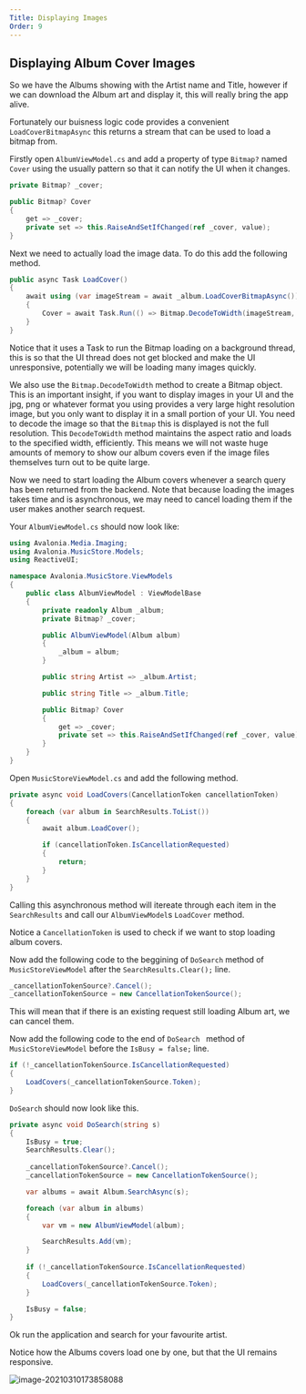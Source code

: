 ```yaml
---
Title: Displaying Images
Order: 9
---
```


## Displaying Album Cover Images

So we have the Albums showing with the Artist name and Title, however if we can download the Album art and display it, this will really bring the app alive.

Fortunately our buisness logic code provides a convenient `LoadCoverBitmapAsync` this returns a stream that can be used to load a bitmap from.

Firstly open `AlbumViewModel.cs` and add a property of type `Bitmap?` named `Cover` using the usually pattern so that it can notify the UI when it changes. 

```csharp
private Bitmap? _cover;

public Bitmap? Cover
{
    get => _cover;
    private set => this.RaiseAndSetIfChanged(ref _cover, value);
}
```

Next we need to actually load the image data. To do this add the following method.

```csharp
public async Task LoadCover()
{
    await using (var imageStream = await _album.LoadCoverBitmapAsync())
    {
        Cover = await Task.Run(() => Bitmap.DecodeToWidth(imageStream, 400));
    }
}
```

Notice that it uses a Task to run the Bitmap loading on a background thread, this is so that the UI thread does not get blocked and make the UI unresponsive, potentially we will be loading many images quickly.

We also use the `Bitmap.DecodeToWidth` method to create a Bitmap object. This is an important insight, if you want to display images in your UI and the jpg, png or whatever format you using provides a very large hight resolution image, but you only want to display it in a small portion of your UI. You need to decode the image so that the `Bitmap` this is displayed is not the full resolution. This `DecodeToWidth` method maintains the aspect ratio and loads to the specified width, efficiently. This means we will not waste huge amounts of memory to show our album covers even if the image files themselves turn out to be quite large.



Now we need to start loading the Album covers whenever a search query has been returned from the backend. Note that because loading the images takes time and is asynchronous, we may need to cancel loading them if the user makes another search request.

Your `AlbumViewModel.cs` should now look like:

```csharp
using Avalonia.Media.Imaging;
using Avalonia.MusicStore.Models;
using ReactiveUI;

namespace Avalonia.MusicStore.ViewModels
{
    public class AlbumViewModel : ViewModelBase
    {
        private readonly Album _album;
        private Bitmap? _cover;

        public AlbumViewModel(Album album)
        {
            _album = album;
        }

        public string Artist => _album.Artist;

        public string Title => _album.Title;

        public Bitmap? Cover
        {
            get => _cover;
            private set => this.RaiseAndSetIfChanged(ref _cover, value);
        }
    }
}
```

Open `MusicStoreViewModel.cs` and add the following method.

```csharp
private async void LoadCovers(CancellationToken cancellationToken)
{
    foreach (var album in SearchResults.ToList())
    {
        await album.LoadCover();

        if (cancellationToken.IsCancellationRequested)
        {
            return;
        }
    }
}
```

Calling this asynchronous method will itereate through each item in the `SearchResults` and call our `AlbumViewModel`s `LoadCover` method.

Notice a `CancellationToken` is used to check if we want to stop loading album covers.

Now add the following code to the beggining of `DoSearch` method of `MusicStoreViewModel` after the `SearchResults.Clear();` line.

```csharp
_cancellationTokenSource?.Cancel();
_cancellationTokenSource = new CancellationTokenSource();
```

This will mean that if there is an existing request still loading Album art, we can cancel them.

Now add the following code to the end of `DoSearch ` method of `MusicStoreViewModel` before the `IsBusy = false;` line.

```c#
if (!_cancellationTokenSource.IsCancellationRequested)
{
    LoadCovers(_cancellationTokenSource.Token);
}
```

`DoSearch` should now look like this.

```csharp
private async void DoSearch(string s)
{
    IsBusy = true;
    SearchResults.Clear();
  
  	_cancellationTokenSource?.Cancel();
    _cancellationTokenSource = new CancellationTokenSource();

    var albums = await Album.SearchAsync(s);

    foreach (var album in albums)
    {
        var vm = new AlbumViewModel(album);

        SearchResults.Add(vm);
    }
    
    if (!_cancellationTokenSource.IsCancellationRequested)
    {
        LoadCovers(_cancellationTokenSource.Token);
    }

    IsBusy = false;
}
```

Ok run the application and search for your favourite artist.

Notice how the Albums covers load one by one, but that the UI remains responsive.

![image-20210310173858088](/docs/advanced-tutorial/images/image-20210310173858088.png)


